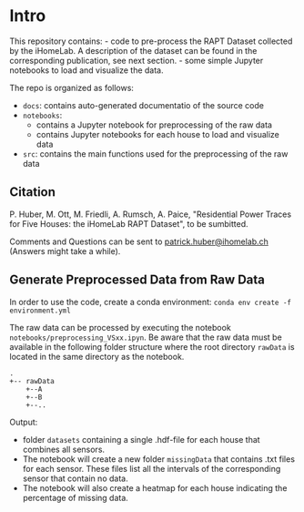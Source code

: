 # Intro

This repository contains:
    - code to pre-process the RAPT Dataset collected by the iHomeLab. A description of the dataset can be found in the corresponding publication, see next section. 
    - some simple Jupyter notebooks to load and visualize the data.

The repo is organized as follows:
- `docs`: contains auto-generated documentatio of the source code
- `notebooks`: 
    - contains a Jupyter notebook for preprocessing of the raw data
    - contains Jupyter notebooks for each house to load and visualize data
- `src`: contains the main functions used for the preprocessing of the raw data

## Citation 
P. Huber, M. Ott, M. Friedli, A. Rumsch, A. Paice, "Residential Power Traces for Five Houses: the iHomeLab RAPT Dataset", to be sumbitted.

Comments and Questions can be sent to patrick.huber@ihomelab.ch (Answers might take a while).

## Generate Preprocessed Data from Raw Data

In order to use the code, create a conda environment: `conda env create -f environment.yml`

The raw data can be processed by executing the notebook `notebooks/preprocessing_VSxx.ipyn`. Be aware that the raw data
must be available in the following folder structure where the root directory `rawData` is located in the same directory as the notebook.

    .
    +-- rawData
        +--A
        +--B
        +--..

Output:
- folder `datasets` containing a single .hdf-file for each house that combines all sensors. 
- The notebook will create a new folder `missingData` that contains .txt files for each sensor. These files list
  all the intervals of the corresponding sensor that contain no data.
- The notebook will also create a heatmap for each house indicating the percentage of missing data. 


